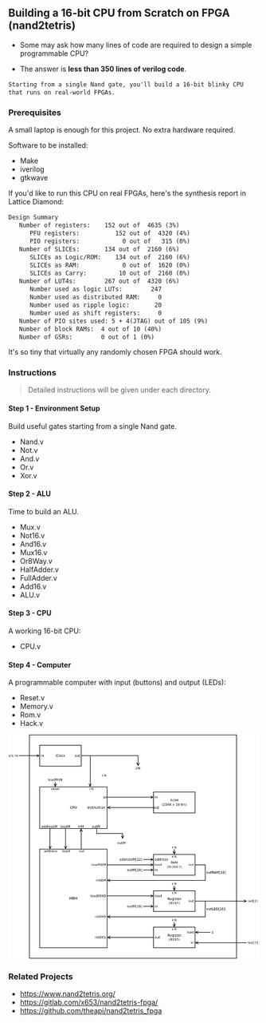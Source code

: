 ## Building a 16-bit CPU from Scratch on FPGA (nand2tetris) 

- Some may ask how many lines of code are required to design a simple programmable CPU?

- The answer is **less than 350 lines of verilog code**.

```
Starting from a single Nand gate, you'll build a 16-bit blinky CPU that runs on real-world FPGAs.
```

### Prerequisites

A small laptop is enough for this project. No extra hardware required.

Software to be installed:

- Make
- iverilog
- gtkwave

If you'd like to run this CPU on real FPGAs, here's the synthesis report in Lattice Diamond:

```
Design Summary
   Number of registers:    152 out of  4635 (3%)
      PFU registers:          152 out of  4320 (4%)
      PIO registers:            0 out of   315 (0%)
   Number of SLICEs:       134 out of  2160 (6%)
      SLICEs as Logic/ROM:    134 out of  2160 (6%)
      SLICEs as RAM:            0 out of  1620 (0%)
      SLICEs as Carry:         10 out of  2160 (0%)
   Number of LUT4s:        267 out of  4320 (6%)
      Number used as logic LUTs:        247
      Number used as distributed RAM:     0
      Number used as ripple logic:       20
      Number used as shift registers:     0
   Number of PIO sites used: 5 + 4(JTAG) out of 105 (9%)
   Number of block RAMs:  4 out of 10 (40%)
   Number of GSRs:        0 out of 1 (0%)
```

It's so tiny that virtually any randomly chosen FPGA should work.

### Instructions

> Detailed instructions will be given under each directory.

#### Step 1 - Environment Setup

Build useful gates starting from a single Nand gate.

- Nand.v
- Not.v
- And.v
- Or.v
- Xor.v

#### Step 2 - ALU

Time to build an ALU.

- Mux.v
- Not16.v
- And16.v
- Mux16.v
- Or8Way.v
- HalfAdder.v
- FullAdder.v
- Add16.v
- ALU.v

#### Step 3 - CPU

A working 16-bit CPU:

- CPU.v

#### Step 4 - Computer

A programmable computer with input (buttons) and output (LEDs):

- Reset.v
- Memory.v
- Rom.v
- Hack.v

![](./3-Hack/img/Hack1.png)

### Related Projects

- https://www.nand2tetris.org/
- https://gitlab.com/x653/nand2tetris-fpga/
- https://github.com/theapi/nand2tetris_fpga
